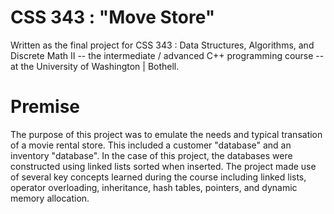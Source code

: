 # CSS 343 : "Move Store"
Written as the final project for CSS 343 : Data Structures, Algorithms, and Discrete Math II -- the intermediate / advanced C++ programming course -- at the University of Washington | Bothell.

# Premise
The purpose of this project was to emulate the needs and typical transation of a movie rental store.  This included a customer "database" and an inventory "database".  In the case of this project, the databases were constructed using linked lists sorted when inserted. The project made use of several key concepts learned during the course including linked lists, operator overloading, inheritance, hash tables, pointers, and dynamic memory allocation.
